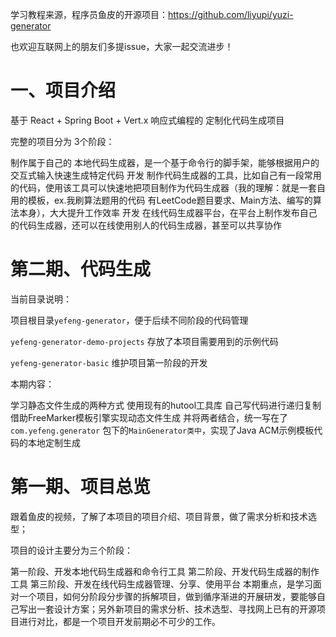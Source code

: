 学习教程来源，程序员鱼皮的开源项目：https://github.com/liyupi/yuzi-generator



也欢迎互联网上的朋友们多提issue，大家一起交流进步！

# 一、项目介绍
基于 React + Spring Boot + Vert.x 响应式编程的 定制化代码生成项目

完整的项目分为 3个阶段：

制作属于自己的 本地代码生成器，是一个基于命令行的脚手架，能够根据用户的交互式输入快速生成特定代码
开发 制作代码生成器的工具，比如自己有一段常用的代码，使用该工具可以快速地把项目制作为代码生成器（我的理解：就是一套自用的模板，ex.我刷算法题用的代码 有LeetCode题目要求、Main方法、编写的算法本身），大大提升工作效率
开发 在线代码生成器平台，在平台上制作发布自己的代码生成器，还可以在线使用别人的代码生成器，甚至可以共享协作

# 第二期、代码生成
当前目录说明：

项目根目录`yefeng-generator`，便于后续不同阶段的代码管理

`yefeng-generator-demo-projects` 存放了本项目需要用到的示例代码

`yefeng-generator-basic` 维护项目第一阶段的开发

本期内容：

学习静态文件生成的两种方式
使用现有的hutool工具库
自己写代码进行递归复制
借助FreeMarker模板引擎实现动态文件生成
并将两者结合，统一写在了`com.yefeng.generator` 包下的`MainGenerator类中`，实现了Java ACM示例模板代码的本地定制生成
# 第一期、项目总览
跟着鱼皮的视频，了解了本项目的项目介绍、项目背景，做了需求分析和技术选型；

项目的设计主要分为三个阶段：

第一阶段、开发本地代码生成器和命令行工具
第二阶段、开发代码生成器的制作工具
第三阶段、开发在线代码生成器管理、分享、使用平台
本期重点，是学习面对一个项目，如何分阶段分步骤的拆解项目，做到循序渐进的开展研发，要能够自己写出一套设计方案；另外新项目的需求分析、技术选型、寻找网上已有的开源项目进行对比，都是一个项目开发前期必不可少的工作。